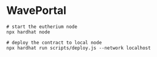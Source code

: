 # WavePortal

```shell
# start the eutherium node
npx hardhat node

# deploy the contract to local node
npx hardhat run scripts/deploy.js --network localhost
```
